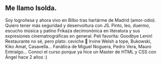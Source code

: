 ## Me llamo Isolda.
Soy logroñesa y ahora vivo en Bilbo tras hartárme de Madrid (amor-odio).
Quiero tener más seguridad y desenvoltura con JS.
Pinto, leo, duermo, escucho música y patino
Frikaza decimonónica en literatura y sus expresiones cinematrográficas en general.
Peli favorita: Goodbye Lenin!
Restaurante no sé, pero plato: ceviche 🤤
Irvine Welsh a tope, Bukowski, Kiko Amat, Casavella... Fanática de Miguel Noguera, Pedro Vera, Mauro Entrialgo... 
Conocí el curso porque ya hice un Master de HTML y CSS con Ángel hace 2 años :)
